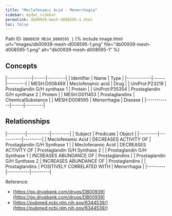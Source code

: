 ```yaml
---
title: "Meclofenamic Acid - Menorrhagia"
sidebar: mydoc_sidebar
permalink: db00939-mesh-d008595-1.html
toc: false 
---
```



Path ID: `DB00939_MESH_D008595_1`
{% include image.html url="images/db00939-mesh-d008595-1.png" file="db00939-mesh-d008595-1.png" alt="db00939-mesh-d008595-1" %}

## Concepts

|------------|------|---------|
| Identifier | Name | Type    |
|------------|------|---------|
| MESH:D008469 | Meclofenamic acid | Drug |
| UniProt:P23219 | Prostaglandin G/H synthase 1 | Protein |
| UniProt:P35354 | Prostaglandin G/H synthase 2 | Protein |
| MESH:D011453 | Prostaglandins | ChemicalSubstance |
| MESH:D008595 | Menorrhagia | Disease |
|------------|------|---------|

## Relationships

|---------|-----------|---------|
| Subject | Predicate | Object  |
|---------|-----------|---------|
| Meclofenamic Acid | DECREASES ACTIVITY OF | Prostaglandin G/H Synthase 1 |
| Meclofenamic Acid | DECREASES ACTIVITY OF | Prostaglandin G/H Synthase 2 |
| Prostaglandin G/H Synthase 1 | INCREASES ABUNDANCE OF | Prostaglandins |
| Prostaglandin G/H Synthase 2 | INCREASES ABUNDANCE OF | Prostaglandins |
| Prostaglandins | POSITIVELY CORRELATED WITH | Menorrhagia |
|---------|-----------|---------|

Reference: 
  - [https://go.drugbank.com/drugs/DB00939](https://go.drugbank.com/drugs/DB00939)
  - [https://pubmed.ncbi.nlm.nih.gov/6344539/](https://pubmed.ncbi.nlm.nih.gov/6344539/)

